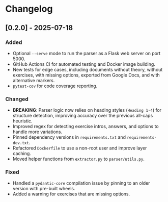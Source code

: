 # Changelog

## [0.2.0] - 2025-07-18

### Added
- Optional `--serve` mode to run the parser as a Flask web server on port 5000.
- GitHub Actions CI for automated testing and Docker image building.
- New tests for edge cases, including documents without theory, without exercises, with missing options, exported from Google Docs, and with alternative markers.
- `pytest-cov` for code coverage reporting.

### Changed
- **BREAKING**: Parser logic now relies on heading styles (`Heading 1-4`) for structure detection, improving accuracy over the previous all-caps heuristic.
- Improved regex for detecting exercise intros, answers, and options to handle more variations.
- Pinned dependency versions in `requirements.txt` and `requirements-dev.txt`.
- Refactored `Dockerfile` to use a non-root user and improve layer caching.
- Moved helper functions from `extractor.py` to `parser/utils.py`.

### Fixed
- Handled a `pydantic-core` compilation issue by pinning to an older version with pre-built wheels.
- Added a warning for exercises that are missing options.
